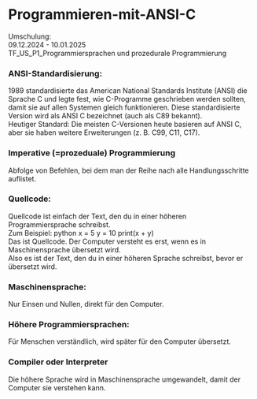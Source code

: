 # Programmieren-mit-ANSI-C
Umschulung:  <br>
09.12.2024 - 10.01.2025 <br>
TF_US_P1_Programmiersprachen und prozedurale Programmierung <br>

<h3>ANSI-Standardisierung:</h3>
1989 standardisierte das American National Standards Institute (ANSI) die Sprache C und legte fest, wie C-Programme geschrieben werden sollten, damit sie auf allen Systemen gleich funktionieren. Diese standardisierte Version wird als ANSI C bezeichnet (auch als C89 bekannt). <br>
Heutiger Standard: Die meisten C-Versionen heute basieren auf ANSI C, aber sie haben weitere Erweiterungen (z. B. C99, C11, C17). 

<h3>Imperative (=prozeduale) Programmierung</h3>
Abfolge von Befehlen, bei dem man der Reihe nach alle Handlungsschritte auflistet.

<h3>Quellcode:</h3>
Quellcode ist einfach der Text, den du in einer höheren Programmiersprache schreibst. 
<br> Zum Beispiel: 
python 
x = 5 y = 10 print(x + y)  
<br> Das ist Quellcode. Der Computer versteht es erst, wenn es in Maschinensprache übersetzt wird. <br>
Also es ist der Text, den du in einer höheren Sprache schreibst, bevor er übersetzt wird. <br>

<h3>Maschinensprache:</h3> Nur Einsen und Nullen, direkt für den Computer. 
<h3>Höhere Programmiersprachen:</h3> Für Menschen verständlich, wird später für den Computer übersetzt. <br>
<h3>Compiler oder Interpreter</h3> Die höhere Sprache wird in Maschinensprache umgewandelt, damit der Computer sie verstehen kann. 
